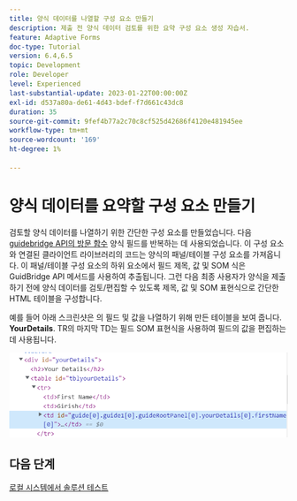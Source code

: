 ```yaml
---
title: 양식 데이터를 나열할 구성 요소 만들기
description: 제출 전 양식 데이터 검토를 위한 요약 구성 요소 생성 자습서.
feature: Adaptive Forms
doc-type: Tutorial
version: 6.4,6.5
topic: Development
role: Developer
level: Experienced
last-substantial-update: 2023-01-22T00:00:00Z
exl-id: d537a80a-de61-4d43-bdef-f7d661c43dc8
duration: 35
source-git-commit: 9fef4b77a2c70c8cf525d42686f4120e481945ee
workflow-type: tm+mt
source-wordcount: '169'
ht-degree: 1%

---
```


# 양식 데이터를 요약할 구성 요소 만들기

검토할 양식 데이터를 나열하기 위한 간단한 구성 요소를 만들었습니다. 다음 [guidebridge API의 방문 함수](https://developer.adobe.com/experience-manager/reference-materials/6-5/forms/javascript-api/GuideBridge.html?q=visit) 양식 필드를 반복하는 데 사용되었습니다. 이 구성 요소와 연결된 클라이언트 라이브러리의 코드는 양식의 패널/테이블 구성 요소를 가져옵니다. 이 패널/테이블 구성 요소의 하위 요소에서 필드 제목, 값 및 SOM 식은 GuidBridge API 메서드를 사용하여 추출됩니다. 그런 다음 최종 사용자가 양식을 제출하기 전에 양식 데이터를 검토/편집할 수 있도록 제목, 값 및 SOM 표현식으로 간단한 HTML 테이블을 구성합니다.

예를 들어 아래 스크린샷은 의 필드 및 값을 나열하기 위해 만든 테이블을 보여 줍니다. **YourDetails**. TR의 마지막 TD는 필드 SOM 표현식을 사용하여 필드의 값을 편집하는 데 사용됩니다.

![visit-func](assets/visit-function.png)

## 다음 단계

[로컬 시스템에서 솔루션 테스트](./deploy-on-your-system.md)
